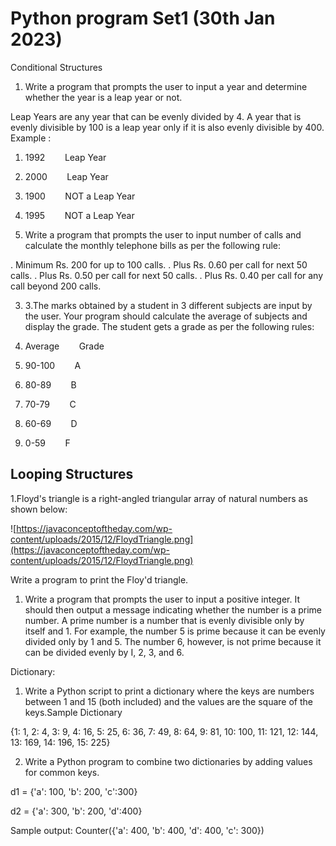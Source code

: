 
# Python program Set1 (30th Jan 2023)

Conditional Structures

1.  Write a program that prompts the user to input a year and determine whether the year is a leap year or not.

  Leap Years are any year that can be evenly divided by 4. A year that is evenly divisible by 100 is a leap year only if it is also evenly divisible by 400. Example :

1.  1992        Leap Year
2.  2000        Leap Year
3.  1900        NOT a Leap Year
4.  1995        NOT a Leap Year

2.  Write a program that prompts the user to input number of calls and calculate the monthly telephone bills as per the following rule:

.  Minimum Rs. 200 for up to 100 calls.
.  Plus Rs. 0.60 per call for next 50 calls.
.  Plus Rs. 0.50 per call for next 50 calls.
.  Plus Rs. 0.40 per call for any call beyond 200 calls.

3.  3.The marks obtained by a student in 3 different subjects are input by the user. Your program should calculate the average of subjects and display the grade. The student gets a grade as per the following rules:

1.  Average        Grade
2.  90-100        A
3.  80-89        B
4.  70-79        C
5.  60-69        D

1.  0-59        F

Looping Structures
------------------

1.Floyd's triangle is a right-angled triangular array of natural numbers as shown below:

![https://javaconceptoftheday.com/wp-content/uploads/2015/12/FloydTriangle.png](https://javaconceptoftheday.com/wp-content/uploads/2015/12/FloydTriangle.png)

Write a program to print the Floy'd triangle.

1.  Write a program that prompts the user to input a positive integer. It should then output a message indicating whether the number is a prime number. A prime number is a number that is evenly divisible only by itself and 1. For example, the number 5 is prime because it can be evenly divided only by 1 and 5. The number 6, however, is not prime because it can be divided evenly by I, 2, 3, and 6.

Dictionary:

1.  Write a Python script to print a dictionary where the keys are numbers between 1 and 15 (both included) and the values are the square of the keys.Sample Dictionary

{1: 1, 2: 4, 3: 9, 4: 16, 5: 25, 6: 36, 7: 49, 8: 64, 9: 81, 10: 100, 11: 121, 12: 144, 13: 169, 14: 196, 15: 225}

2.  Write a Python program to combine two dictionaries by adding values for common keys. 

d1 = {'a': 100, 'b': 200, 'c':300}

d2 = {'a': 300, 'b': 200, 'd':400}

Sample output: Counter({'a': 400, 'b': 400, 'd': 400, 'c': 300})
